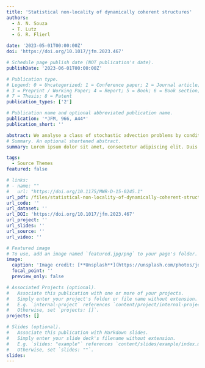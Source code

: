 ```yaml
---
title: 'Statistical non-locality of dynamically coherent structures'
authors:
  - A. N. Souza 
  - T. Lutz
  - G. R. Flierl

date: '2023-05-01T00:00:00Z'
doi: 'https://doi.org/10.1017/jfm.2023.467'

# Schedule page publish date (NOT publication's date).
publishDate: '2023-06-01T00:00:00Z'

# Publication type.
# Legend: 0 = Uncategorized; 1 = Conference paper; 2 = Journal article;
# 3 = Preprint / Working Paper; 4 = Report; 5 = Book; 6 = Book section;
# 7 = Thesis; 8 = Patent
publication_types: ['2']

# Publication name and optional abbreviated publication name.
publication: '*JFM, 966, A44*'
publication_short: ''

abstract: We analyse a class of stochastic advection problems by conditionally averaging the passive tracer equation with respect to a given flow state. In doing so, we obtain expressions for the turbulent diffusivity as a function of the flow statistics spectrum. When flow statistics are given by a continuous-time Markov process with a finite state space, calculations are amenable to analytic treatment. When the flow statistics are more complex, we show how to approximate turbulent fluxes as hierarchies of finite state space continuous-time Markov processes. The ensemble average turbulent flux is expressed as a linear operator that acts on the ensemble average of the tracer. We recover the classical estimate of turbulent flux as a diffusivity tensor, the components of which are the integrated autocorrelation of the velocity field in the limit that the operator becomes local in space and time.
# Summary. An optional shortened abstract.
summary: Lorem ipsum dolor sit amet, consectetur adipiscing elit. Duis posuere tellus ac convallis placerat. Proin tincidunt magna sed ex sollicitudin condimentum.

tags:
  - Source Themes
featured: false

# links:
# - name: ""
#   url: "https://doi.org/10.1175/MWR-D-15-0245.1"
url_pdf: /files/statistical-non-locality-of-dynamically-coherent-structures.pdf
url_code: ''
url_dataset: ''
url_DOI: 'https://doi.org/10.1017/jfm.2023.467'
url_project: ''
url_slides: ''
url_source: ''
url_video: ''

# Featured image
# To use, add an image named `featured.jpg/png` to your page's folder.
image:
  caption: 'Image credit: [**Unsplash**](https://unsplash.com/photos/jdD8gXaTZsc)'
  focal_point: ''
  preview_only: false

# Associated Projects (optional).
#   Associate this publication with one or more of your projects.
#   Simply enter your project's folder or file name without extension.
#   E.g. `internal-project` references `content/project/internal-project/index.md`.
#   Otherwise, set `projects: []`.
projects: []

# Slides (optional).
#   Associate this publication with Markdown slides.
#   Simply enter your slide deck's filename without extension.
#   E.g. `slides: "example"` references `content/slides/example/index.md`.
#   Otherwise, set `slides: ""`.
slides:
---
```

